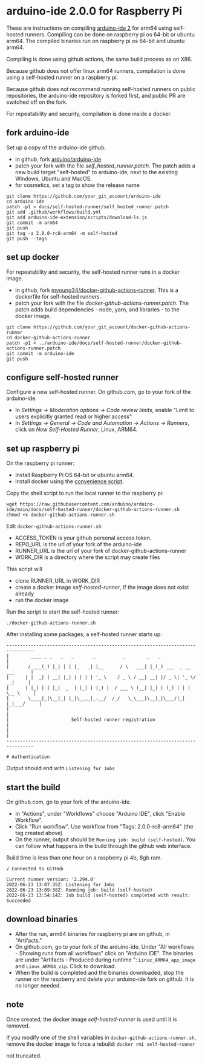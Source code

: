 # arduino-ide 2.0.0 for Raspberry Pi

These are instructions on compiling [arduino-ide 2](https://github.com/arduino/arduino-ide) for arm64 using self-hosted runners. Compiling can be done on raspberry pi os 64-bit or ubuntu arm64. The compiled binaries run on raspberry pi os 64-bit and ubuntu arm64.

Compiling is done using github actions, the same build process as on X86.

Because github does not offer linux arm64 runners, compilation is done using a self-hosted runner on a raspberry pi. 

Because github does not recommend running self-hosted runners on public repositories, the arduino-ide repository is forked first, and public PR are switched off on the fork.

For repeatability and security, compilation is done inside a docker.

## fork arduino-ide

Set up a copy of the arduino-ide github.

- in github, fork [arduino/arduino-ide](https://github.com/arduino/arduino-ide)
- patch your fork with the file _self_hosted_runner.patch_. The patch adds a new build target "self-hosted" to arduino-ide, next to the existing Windows, Ubuntu and MacOS.
- for cosmetics, set a tag to show the release name

```
git clone https://github.com/your_git_account/arduino-ide
cd arduino-ide
patch -p1 < docs/self-hosted-runner/self_hosted_runner.patch 
git add .github/workflows/build.yml
git add arduino-ide-extension/scripts/download-ls.js
git commit -m arm64
git push
git tag -a 2.0.0-rc8-arm64 -m self-hosted
git push --tags
```



## set up docker

For repeatability and security, the self-hosted runner runs in a docker image.

- in github, fork [myoung34/docker-github-actions-runner](https://github.com/myoung34/docker-github-actions-runner). This is a dockerfile for self-hosted runners. 
- patch your fork with the file _docker-github-actions-runner.patch_. The patch adds build dependencies - node, yarn, and libraries - to the docker image.

```
git clone https://github.com/your_git_account/docker-github-actions-runner
cd docker-github-actions-runner
patch -p1 < ../arduino-ide/docs/self-hosted-runner/docker-github-actions-runner.patch
git commit -m arduino-ide
git push
```

## configure self-hosted runner
Configure a new self-hosted runner.
On github.com, go to your fork of the arduino-ide.

- In _Settings -> Moderation options -> Code review limits_, enable  "Limit to users explicitly granted read or higher access"
- In _Settings -> General -> Code and Automation -> Actions -> Runners_, click on _New Self-Hosted Runner_, Linux, ARM64.

## set up raspberry pi

On the raspberry pi runner:

- Install Raspberry Pi OS 64-bit or ubuntu arm64.
- install docker using the [convenience script](https://docs.docker.com/engine/install/debian/#install-using-the-convenience-script).

Copy the shell script to run the local runner to the raspberry pi:

```
wget https://raw.githubusercontent.com/arduino/arduino-ide/main/docs/self-hosted-runner/docker-github-actions-runner.sh
chmod +x docker-github-actions-runner.sh
```

Edit `docker-github-actions-runner.sh`:

- ACCESS_TOKEN is your github personal access token.
- REPO_URL is the url of your fork of the arduino-ide
- RUNNER_URL is the url of your fork of docker-github-actions-runner
- WORK_DIR is a directory where the script may create files

This script will

- clone RUNNER_URL in WORK_DIR 
- create a docker image _self-hosted-runner_, if the image does not exist already
- run the docker image

Run the script to start the self-hosted runner:
```
./docker-github-actions-runner.sh
```
After installing some packages, a self-hosted runner starts up: 

```
--------------------------------------------------------------------------------
|        ____ _ _   _   _       _          _        _   _                      |
|       / ___(_) |_| | | |_   _| |__      / \   ___| |_(_) ___  _ __  ___      |
|      | |  _| | __| |_| | | | | '_ \    / _ \ / __| __| |/ _ \| '_ \/ __|     |
|      | |_| | | |_|  _  | |_| | |_) |  / ___ \ (__| |_| | (_) | | | \__ \     |
|       \____|_|\__|_| |_|\__,_|_.__/  /_/   \_\___|\__|_|\___/|_| |_|___/     |
|                                                                              |
|                       Self-hosted runner registration                        |
|                                                                              |
--------------------------------------------------------------------------------

# Authentication
```

Output should end with `Listening for Jobs`

## start the build

On github.com, go to your fork of the arduino-ide.

- In "Actions", under "Workflows" choose "Arduino IDE", click  "Enable Workflow".
- Click "Run workflow". Use workflow from "Tags: 2.0.0-rc8-arm64" (the tag created above)
- On the runner, output should be ``Running job: build (self-hosted)``. You can follow what happens in the build through the github web interface.

Build time is less than one hour on a raspberry pi 4b, 8gb ram.
```
√ Connected to GitHub

Current runner version: '2.294.0'
2022-06-23 13:07:35Z: Listening for Jobs
2022-06-23 13:09:38Z: Running job: build (self-hosted)
2022-06-23 13:54:14Z: Job build (self-hosted) completed with result: Succeeded
```

## download binaries

- After the run, arm64 binaries for raspberry pi are on github, in "Artifacts."
- On github.com, go to your fork of the arduino-ide. Under "All workflows - Showing runs from all workflows" click on "Arduino IDE". The binaries are under "Artifacts - Produced during runtime
":
``Linux_ARM64_app_image`` and
``Linux_ARM64_zip``. Click to download.
- When the build is completed and the binaries downloaded, stop the runner on the raspberry and delete your arduino-ide fork on github. It is no longer needed.

## note

Once created, the docker image _self-hosted-runner_ is used until it is removed.

If you modify one of the shell variables in `docker-github-actions-runner.sh`, remove the docker image to force a rebuild: 
``
docker rmi self-hosted-runner
``

not truncated.
